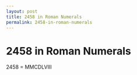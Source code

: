 ```yaml
---
layout: post
title: 2458 in Roman Numerals
permalink: 2458-in-roman-numerals
---
```


# 2458 in Roman Numerals

2458 = MMCDLVIII
